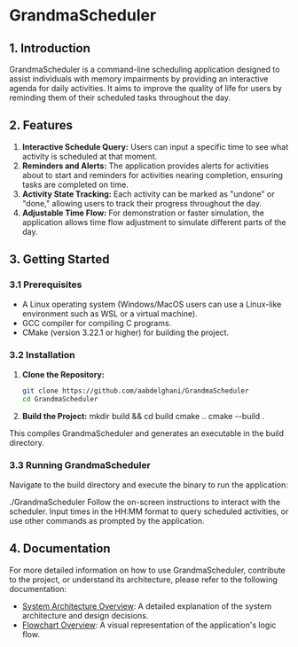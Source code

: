 # GrandmaScheduler

## 1. Introduction

GrandmaScheduler is a command-line scheduling application designed to assist individuals with memory impairments by providing an interactive agenda for daily activities. It aims to improve the quality of life for users by reminding them of their scheduled tasks throughout the day.

## 2. Features

1. **Interactive Schedule Query:** Users can input a specific time to see what activity is scheduled at that moment.
2. **Reminders and Alerts:** The application provides alerts for activities about to start and reminders for activities nearing completion, ensuring tasks are completed on time.
3. **Activity State Tracking:** Each activity can be marked as "undone" or "done," allowing users to track their progress throughout the day.
4. **Adjustable Time Flow:** For demonstration or faster simulation, the application allows time flow adjustment to simulate different parts of the day.

## 3. Getting Started

### 3.1 Prerequisites

- A Linux operating system (Windows/MacOS users can use a Linux-like environment such as WSL or a virtual machine).
- GCC compiler for compiling C programs.
- CMake (version 3.22.1 or higher) for building the project.

### 3.2 Installation

1. **Clone the Repository:**

   ```bash
   git clone https://github.com/aabdelghani/GrandmaScheduler
   cd GrandmaScheduler

2. **Build the Project:**
mkdir build && cd build
cmake ..
cmake --build .

This compiles GrandmaScheduler and generates an executable in the build directory.


### 3.3 Running GrandmaScheduler

Navigate to the build directory and execute the binary to run the application:

./GrandmaScheduler
Follow the on-screen instructions to interact with the scheduler. Input times in the HH:MM format to query scheduled activities, or use other commands as prompted by the application.

## 4. Documentation

For more detailed information on how to use GrandmaScheduler, contribute to the project, or understand its architecture, please refer to the following documentation:

- [System Architecture Overview](/docs/markdown/ArchitectureOverview.md): A detailed explanation of the system architecture and design decisions.
- [Flowchart Overview](/docs/markdown/FlowchartOverview.md): A visual representation of the application's logic flow.

